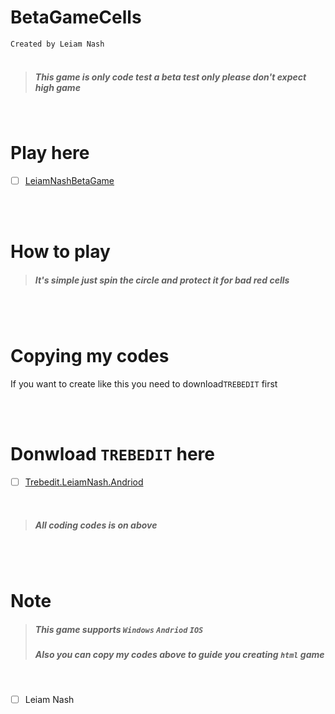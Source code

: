 # BetaGameCells
`Created by Leiam Nash`
<br> <br>
> ##### This game is only code test a beta test only please don't expect high game
<br> 

# Play here

- [ ] [LeiamNashBetaGame](https://leiamnashrebirth.github.io/BetaGameCells/)

<br> <br>

# How to play
> ##### It's simple just spin the circle and protect it for bad red cells 

<br> <br>

# Copying my codes
If you want to create like this you need to download`TREBEDIT` first

<br> <br>

# Donwload `TREBEDIT` here 
- [ ] [Trebedit.LeiamNash.Andriod](https://github.com/LeiamNashRebirth/ArtCode/releases/download/Apk/TrebEdit.LeiamNash.apk)

<br>

> ##### All coding codes is on above

<br> <br>

# Note
> ##### This game supports `Windows` `Andriod` `IOS`
> ##### Also you can copy my codes above to guide you creating `html` game

<br>

- [ ] Leiam Nash
